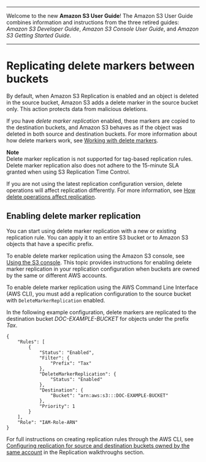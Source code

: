 --------

Welcome to the new **Amazon S3 User Guide**\! The Amazon S3 User Guide combines information and instructions from the three retired guides: *Amazon S3 Developer Guide*, *Amazon S3 Console User Guide*, and *Amazon S3 Getting Started Guide*\.

--------

# Replicating delete markers between buckets<a name="delete-marker-replication"></a>

By default, when Amazon S3 Replication is enabled and an object is deleted in the source bucket, Amazon S3 adds a delete marker in the source bucket only\. This action protects data from malicious deletions\. 

If you have *delete marker replication* enabled, these markers are copied to the destination buckets, and Amazon S3 behaves as if the object was deleted in both source and destination buckets\. For more information about how delete markers work, see [Working with delete markers](DeleteMarker.md)\.

**Note**  
Delete marker replication is not supported for tag\-based replication rules\. Delete marker replication also does not adhere to the 15\-minute SLA granted when using S3 Replication Time Control\.

If you are not using the latest replication configuration version, delete operations will affect replication differently\. For more information, see [How delete operations affect replication](replication-what-is-isnot-replicated.md#replication-delete-op)\.

## Enabling delete marker replication<a name="enabling-delete-marker-replication"></a>

You can start using delete marker replication with a new or existing replication rule\. You can apply it to an entire S3 bucket or to Amazon S3 objects that have a specific prefix\.

To enable delete marker replication using the Amazon S3 console, see [Using the S3 console](enable-replication.md)\. This topic provides instructions for enabling delete marker replication in your replication configuration when buckets are owned by the same or different AWS accounts\.

To enable delete marker replication using the AWS Command Line Interface \(AWS CLI\), you must add a replication configuration to the source bucket with `DeleteMarkerReplication` enabled\. 

In the following example configuration, delete markers are replicated to the destination bucket *DOC\-EXAMPLE\-BUCKET* for objects under the prefix *Tax*\.

```
{
    "Rules": [
        {
            "Status": "Enabled",
            "Filter": {
                "Prefix": "Tax"
            },
            "DeleteMarkerReplication": {
                "Status": "Enabled"
            },
            "Destination": {
                "Bucket": "arn:aws:s3:::DOC-EXAMPLE-BUCKET"
            },
            "Priority": 1
        }
    ],
    "Role": "IAM-Role-ARN"
}
```

For full instructions on creating replication rules through the AWS CLI, see [Configuring replication for source and destination buckets owned by the same account](replication-walkthrough1.md) in the Replication walkthroughs section\.